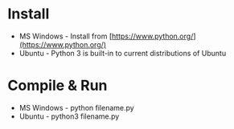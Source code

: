# Install
* MS Windows - Install from [https://www.python.org/](https://www.python.org/)
* Ubuntu - Python 3 is built-in to current distributions of Ubuntu

# Compile & Run
* MS Windows - python filename.py
* Ubuntu - python3 filename.py
